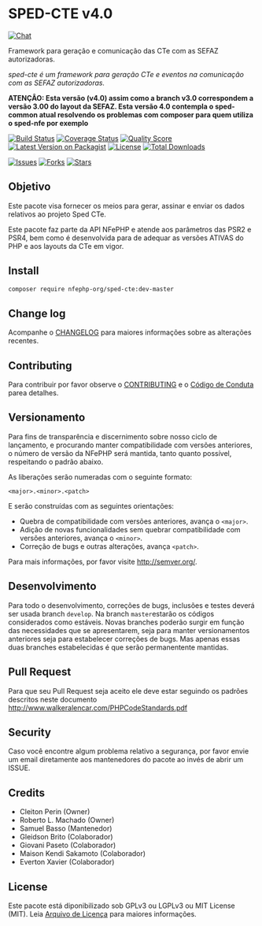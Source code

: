 # SPED-CTE v4.0

[![Chat][ico-gitter]][link-gitter]

Framework para geração e comunicação das CTe com as SEFAZ autorizadoras.

*sped-cte é um framework para geração CTe e eventos na comunicação com as SEFAZ autorizadoras.*

**ATENÇÂO: Esta versão (v4.0) assim como a branch v3.0 correspondem a versão 3.00 do layout da SEFAZ. 
Esta versão 4.0 contempla o sped-common atual resolvendo os problemas com composer para quem utiliza o sped-nfe por exemplo**

[![Build Status][ico-travis]][link-travis]
[![Coverage Status][ico-scrutinizer]][link-scrutinizer]
[![Quality Score][ico-code-quality]][link-code-quality]
[![Latest Version on Packagist][ico-version]][link-packagist]
[![License][ico-license]][link-packagist]
[![Total Downloads][ico-downloads]][link-downloads]

[![Issues][ico-issues]][link-issues]
[![Forks][ico-forks]][link-forks]
[![Stars][ico-stars]][link-stars]


## Objetivo

Este pacote visa fornecer os meios para gerar, assinar e enviar os dados relativos ao projeto Sped CTe.

Este pacote faz parte da API NFePHP e atende aos parâmetros das PSR2 e PSR4, bem como é desenvolvida para de adequar as versões ATIVAS do PHP e aos layouts da CTe em vigor.

## Install

```sh
composer require nfephp-org/sped-cte:dev-master
```

## Change log

Acompanhe o [CHANGELOG](CHANGELOG.md) para maiores informações sobre as alterações recentes.


## Contributing

Para contribuir por favor observe o [CONTRIBUTING](CONTRIBUTING.md) e o  [Código de Conduta](CONDUCT.md) parea detalhes.

## Versionamento

Para fins de transparência e discernimento sobre nosso ciclo de lançamento, e procurando manter compatibilidade com versões anteriores, o número de versão da NFePHP 
será mantida, tanto quanto possível, respeitando o padrão abaixo.

As liberações serão numeradas com o seguinte formato:

`<major>.<minor>.<patch>`

E serão construídas com as seguintes orientações:

* Quebra de compatibilidade com versões anteriores, avança o `<major>`.
* Adição de novas funcionalidades sem quebrar compatibilidade com versões anteriores, avança o `<minor>`.
* Correção de bugs e outras alterações, avança `<patch>`.

Para mais informações, por favor visite <http://semver.org/>.

## Desenvolvimento

Para todo o desenvolvimento, correções de bugs, inclusões e testes deverá ser usada branch `develop`. 
Na branch `master`estarão os códigos considerados como estáveis.
Novas branches poderão surgir em função das necessidades que se apresentarem, seja para manter versionamentos anteriores seja para estabelecer correções de bugs. Mas apenas essas duas branches estabelecidas é que serão permanentente mantidas. 

## Pull Request

Para que seu Pull Request seja aceito ele deve estar seguindo os padrões descritos neste documento <http://www.walkeralencar.com/PHPCodeStandards.pdf>


## Security

Caso você encontre algum problema relativo a segurança, por favor envie um email diretamente aos mantenedores do pacote ao invés de abrir um ISSUE.

## Credits

- Cleiton Perin (Owner)
- Roberto L. Machado (Owner)
- Samuel Basso (Mantenedor)
- Gleidson Brito (Colaborador)
- Giovani Paseto (Colaborador)
- Maison Kendi Sakamoto (Colaborador)
- Everton Xavier (Colaborador)

## License

Este pacote está diponibilizado sob GPLv3 ou LGPLv3 ou MIT License (MIT). Leia  [Arquivo de Licença](LICENSE.md) para maiores informações.


[ico-stars]: https://img.shields.io/github/stars/nfephp-org/sped-cte.svg?style=flat-square
[ico-forks]: https://img.shields.io/github/forks/nfephp-org/sped-cte.svg?style=flat-square
[ico-issues]: https://img.shields.io/github/issues/nfephp-org/sped-cte.svg?style=flat-square
[ico-travis]: https://img.shields.io/travis/nfephp-org/sped-cte/master.svg?style=flat-square
[ico-scrutinizer]: https://img.shields.io/scrutinizer/coverage/g/nfephp-org/sped-cte.svg?style=flat-square
[ico-code-quality]: https://img.shields.io/scrutinizer/g/nfephp-org/sped-cte.svg?style=flat-square
[ico-downloads]: https://img.shields.io/packagist/dt/nfephp-org/sped-cte.svg?style=flat-square
[ico-version]: https://img.shields.io/packagist/v/nfephp-org/sped-cte.svg?style=flat-square
[ico-license]: https://poser.pugx.org/nfephp-org/nfephp/license.svg?style=flat-square
[ico-gitter]: https://img.shields.io/badge/GITTER-4%20users%20online-green.svg?style=flat-square

[link-packagist]: https://packagist.org/packages/nfephp-org/sped-cte
[link-travis]: https://travis-ci.org/nfephp-org/sped-cte
[link-scrutinizer]: https://scrutinizer-ci.com/g/nfephp-org/sped-cte/code-structure
[link-code-quality]: https://scrutinizer-ci.com/g/nfephp-org/sped-cte
[link-downloads]: https://packagist.org/packages/nfephp-org/sped-cte
[link-author]: https://github.com/nfephp-org
[link-issues]: https://github.com/nfephp-org/sped-cte/issues
[link-forks]: https://github.com/nfephp-org/sped-cte/network
[link-stars]: https://github.com/nfephp-org/sped-cte/stargazers
[link-gitter]: https://gitter.im/nfephp-org/sped-cte?utm_source=badge&utm_medium=badge&utm_campaign=pr-badge&utm_content=badge
